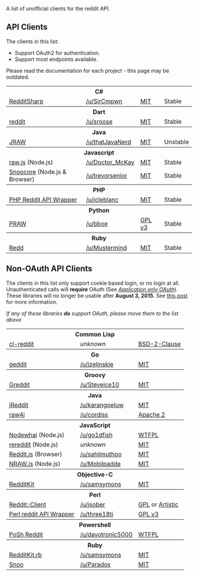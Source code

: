 A list of unofficial clients for the reddit API.

## API Clients

The clients in this list:

- Support OAuth2 for authentication.
- Support most endpoints available.

Please read the documentation for each project - this page may be outdated.

<table>
  <tbody>
    <tr><th colspan="4">C#</th></tr>
    <tr>
      <td><a href="https://github.com/SirCmpwn/RedditSharp">RedditSharp</a></td>
      <td><a href="http://reddit.com/user/SirCmpwn">/u/SirCmpwn</a></td>
      <td><a href="http://opensource.org/licenses/MIT">MIT</a></td>
      <td>Stable</t4>
    </tr>
    </tr>
  </tbody>
  <tbody>
    <tr><th colspan="4">Dart</th></tr>
    <tr>
      <td><a href="https://github.com/stevenroose/dart-reddit">reddit</a></td>
      <td><a href="http://reddit.com/user/sroose">/u/sroose</a></td>
      <td><a href="http://opensource.org/licenses/MIT">MIT</a></td>
      <td>Stable</t4>
    </tr>
    </tr>
  </tbody>
  <tbody>
    <tr><th colspan="4">Java</th></tr>
    <tr>
      <td><a href="https://github.com/thatJavaNerd/JRAW">JRAW</a></td>
      <td><a href="http://www.reddit.com/user/thatJavaNerd">/u/thatJavaNerd</a></td>
      <td><a href="http://opensource.org/licenses/MIT">MIT</a></td>
      <td>Unstable</td>
    </tr>
  </tbody>
  <tbody>
    <tr><th colspan="4">Javascript</th></tr>
    <tr>
      <td><a href="https://bitbucket.org/Doctor_McKay/raw.js">raw.js</a> (Node.js)</td>
      <td><a href="http://www.reddit.com/user/Doctor_McKay">/u/Doctor_McKay</a></td>
      <td><a href="http://opensource.org/licenses/MIT">MIT</a></td>
      <td>Stable</td>
    </tr>
    <tr>
      <td><a href="https://github.com/trevorsenior/snoocore">Snoocore</a> (Node.js & Browser)</td>
      <td><a href="http://www.reddit.com/user/trevorsenior/">/u/trevorsenior</a></td>
      <td><a href="http://opensource.org/licenses/MIT">MIT</a></td>
      <td>Stable</td>
    </tr>
  </tbody>
  <tbody>
    <tr><th colspan="4">PHP</th></tr>
    <tr>
      <td><a href="https://github.com/jcleblanc/reddit-php-sdk">PHP Reddit API Wrapper</a></td>
      <td><a href="http://www.reddit.com/user/jcleblanc">/u/jcleblanc</a></td>
      <td><a href="http://opensource.org/licenses/MIT">MIT</a></td>
      <td>Stable</td>
    </tr>
  </tbody>
  <tbody>
    <tr><th colspan="4">Python</th></tr>
    <tr>
      <td><a href="https://github.com/praw-dev/praw">PRAW</a></td>
      <td><a href="http://www.reddit.com/user/bboe">/u/bboe</a></td>
      <td><a href="http://opensource.org/licenses/GPL-3.0">GPL v3</a></td>
      <td>Stable</td>
    </tr>
  </tbody>
  <tbody>
    <tr><th colspan="4">Ruby</th></tr>
    <tr>
      <td><a href="https://github.com/avidw/redd">Redd</a></td>
      <td><a href="http://www.reddit.com/user/Mustermind">/u/Mustermind</a></td>
      <td><a href="http://opensource.org/licenses/MIT">MIT</a></td>
      <td>Stable</td>
    </tr>
  </tbody>
</table>

## Non-OAuth API Clients

The clients in this list only support cookie based login, or no login at all. Unauthenticated calls will **require** OAuth (See [*Application only OAuth*](https://github.com/reddit/reddit/wiki/OAuth2#application-only-oauth)). These libraries will no longer be usable after **August 3, 2015**. See [this post](https://www.reddit.com/r/redditdev/comments/2ujhkr/important_api_licensing_terms_clarified/) for more information.

_If any of these libraries **do** support OAuth, please move them to the list above_


<table>
  <tbody>
    <tr><th colspan="3">Common Lisp</th></tr>
    <tr>
      <td><a href="https://github.com/jperson/cl-reddit">cl-reddit</a></td>
      <td><i>unknown</i></td>
      <td><a href="http://opensource.org/licenses/BSD-2-Clause">BSD-2-Clause</a></td>
    </tr>
    </tr>
  </tbody>
  <tbody>
    <tr><th colspan="3">Go</th></tr>
    <tr>
      <td><a href="https://github.com/jzelinskie/geddit">geddit</a></td>
      <td><a href="http://www.reddit.com/user/jzelinskie">/u/jzelinskie</a></td>
      <td><a href="http://opensource.org/licenses/MIT">MIT</a></td>
    </tr>
    </tr>
  </tbody>
  <tbody>
    <tr><th colspan="3">Groovy</th></tr>
    <tr>
      <td><a href="https://github.com/Steveice10/Greddit">Greddit</a></td>
      <td><a href="http://www.reddit.com/user/Steveice10">/u/Steveice10</a></td>
      <td><a href="http://opensource.org/licenses/MIT">MIT</a></td>
    </tr>
  </tbody>
  <tbody>
    <tr><th colspan="3">Java</th></tr>
    <tr>
      <td><a href="https://github.com/karan/jReddit">jReddit</a></td>
      <td><a href="http://www.reddit.com/user/karangoeluw">/u/karangoeluw</a></td>
      <td><a href="http://opensource.org/licenses/MIT">MIT</a></td>
    </t>
    <tr>
      <td><a href="https://github.com/corydissinger/raw4j">raw4j</a></td>
      <td><a href="http://www.reddit.com/user/cordiss">/u/cordiss</a></td>
      <td><a href="http://www.apache.org/licenses/LICENSE-2.0">Apache 2</a></td>
    </tr>
  </tbody>
  <tbody>
    <tr><th colspan="3">JavaScript</th></tr>
    <tr>
      <td><a href="https://github.com/go1dfish/nodewhal">Nodewhal</a> (Node.js)</td>
      <td><a href="http://www.reddit.com/user/go1dfish">/u/go1dfish</a></td>
      <td><a href="http://www.wtfpl.net/">WTFPL</a></td>
    </tr>
    <tr>
      <td><a href="https://github.com/chuckpreslar/rereddit">rereddit</a> (Node.js)</td>
      <td><i>unknown</i></td>
      <td><a href="http://opensource.org/licenses/MIT">MIT</a></td>
    </tr>
    <tr>
      <td><a href="https://github.com/sahilm/reddit.js">Reddit.js</a> (Browser)</td>
      <td><a href="http://www.reddit.com/user/sahilmuthoo">/u/sahilmuthoo</a></td>
      <td><a href="http://opensource.org/licenses/MIT">MIT</a></td>
    </tr>
    <tr>
      <td><a href="https://github.com/Mobilpadde/NRAW.js">NRAW.js</a> (Node.js)</td>
      <td><a href="http://www.reddit.com/user/Mobilpadde">/u/Mobilpadde</a></td>
      <td><a href="http://opensource.org/licenses/MIT">MIT</a></td>
    </tr>
  </tbody>
  <tbody>
    <tr><th colspan="3">Objective-C</th></tr>
    <tr>
      <td><a href="https://github.com/samsymons/RedditKit">RedditKit</a></td>
      <td><a href="http://www.reddit.com/user/samsymons">/u/samsymons</a></td>
      <td><a href="http://opensource.org/licenses/MIT">MIT</a></td>
    </tr>
  </tbody>
  <tbody>
    <tr><th colspan="3">Perl</th></tr>
    <tr>
      <td><a href="https://github.com/jsober/Reddit-API">Reddit::Client</a></td>
      <td><a href="http://www.reddit.com/user/jsober">/u/jsober</a></td>
      <td><a href="http://opensource.org/licenses/GPL-1.0">GPL</a> or <a href="http://opensource.org/licenses/artistic-license-1.0">Artistic</a></td>
    </tr>
    <tr>
      <td><a href="https://github.com/three18ti/Reddit.pm">Perl reddit API Wrapper</a></td>
      <td><a href="http://www.reddit.com/user/three18ti">/u/three18ti</a></td>
      <td><a href="http://opensource.org/licenses/GPL-3.0">GPL v3</a></td>
    </tr>
  </tbody>
  <tbody>
    <tr><th colspan="3">Powershell</th></tr>
    <tr>
      <td><a href="https://github.com/davotronic5000/PoSh_Reddit">PoSh Reddit</a></td>
      <td><a href="http://www.reddit.com/user/davotronic5000">/u/davotronic5000</a></td>
      <td><a href="http://www.wtfpl.net/">WTFPL</a></td>
    </tr>
  </tbody>
  <tbody>
    <tr><th colspan="3">Ruby</th></tr>
    <tr>
      <td><a href="https://github.com/samsymons/RedditKit.rb">RedditKit.rb</a></td>
      <td><a href="http://www.reddit.com/user/samsymons">/u/samsymons</a></td>
      <td><a href="http://opensource.org/licenses/MIT">MIT</a></td>
    </tr>
    <tr>
      <td><a href="https://github.com/paradox460/snoo">Snoo</a></td>
      <td><a href="http://www.reddit.com/user/Paradox">/u/Paradox</a></td>
      <td><a href="http://opensource.org/licenses/MIT">MIT</a></td>
    </tr>
  </tbody>
</table>